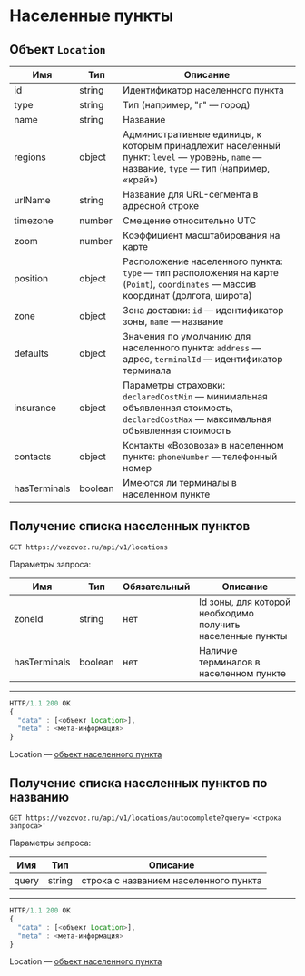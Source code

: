 # Населенные пункты

## Объект `Location`

Имя | Тип | Описание
--- | --- | --------
id | string | Идентификатор населенного пункта
type | string | Тип (например, "г" — город)
name | string | Название
regions | object | Административные единицы, к которым принадлежит населенный пункт: `level` — уровень, `name` — название, `type` — тип (например, «край»)
urlName | string | Название для URL-сегмента в адресной строке
timezone | number | Смещение относительно UTC
zoom | number | Коэффициент масштабирования на карте
position | object | Расположение населенного пункта: `type` — тип расположения на карте (`Point`), `coordinates` — массив координат (долгота, широта)
zone | object | Зона доставки: `id` — идентификатор зоны, `name` — название
defaults | object | Значения по умолчанию для населенного пункта: `address` — адрес, `terminalId` — идентификатор терминала
insurance | object | Параметры страховки: `declaredCostMin` — минимальная объявленная стоимость, `declaredCostMax` — максимальная объявленная стоимость
contacts | object | Контакты «Возовоза» в населенном пункте: `phoneNumber` — телефонный номер
hasTerminals | boolean | Имеются ли терминалы в населенном пункте

## Получение списка населенных пунктов

`GET https://vozovoz.ru/api/v1/locations`

Параметры запроса:

Имя | Тип | Обязательный | Описание
--- | --- | ------------ | --------
zoneId | string | нет | Id зоны, для которой необходимо получить населенные пункты
hasTerminals | boolean | нет | Наличие терминалов в населенном пункте

---

```js
HTTP/1.1 200 OK
{
  "data" : [<объект Location>],
  "meta" : <мета-информация>
}

```

Location — [объект населенного пункта](locations.md)

## Получение списка населенных пунктов по названию

`GET https://vozovoz.ru/api/v1/locations/autocomplete?query='<строка запроса>'`

Параметры запроса:

Имя | Тип | Описание
--- | --- | --------
query | string | строка с названием населенного пункта

---

```js
HTTP/1.1 200 OK
{
  "data" : [<объект Location>],
  "meta" : <мета-информация>
}

```

Location — [объект населенного пункта](locations.md)
